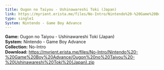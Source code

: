```yaml
---
title: Ougon no Taiyou - Ushinawareshi Toki (Japan)
link: https://myrient.erista.me/files/No-Intro/Nintendo%20-%20Game%20Boy%20Advance/Ougon%20no%20Taiyou%20-%20Ushinawareshi%20Toki%20(Japan).zip
type: single1
System: Nintendo - Game Boy Advance
---
```

<b>Game:</b> Ougon no Taiyou - Ushinawareshi Toki (Japan)<br>
<b>System:</b> Nintendo - Game Boy Advance<br>
<b>Collection:</b> No-Intro<br>
<b>Download:</b> https://myrient.erista.me/files/No-Intro/Nintendo%20-%20Game%20Boy%20Advance/Ougon%20no%20Taiyou%20-%20Ushinawareshi%20Toki%20(Japan).zip